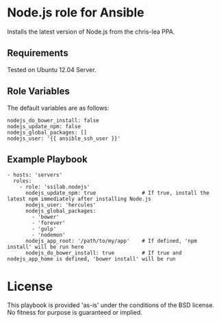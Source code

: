 # Node.js role for Ansible

Installs the latest version of Node.js from the chris-lea PPA.

## Requirements

Tested on Ubuntu 12.04 Server.

## Role Variables

The default variables are as follows:

    nodejs_do_bower_install: false
    nodejs_update_npm: false
    nodejs_global_packages: []
    nodejs_user: '{{ ansible_ssh_user }}'

## Example Playbook

    - hosts: 'servers'
      roles:
        - role: 'ssilab.nodejs'
          nodejs_update_npm: true               # If true, install the latest npm immediately after installing Node.js
          nodejs_user: 'hercules'
          nodejs_global_packages:
          	- 'bower'
          	- 'forever'
          	- 'gulp'
          	- 'nodemon'
          nodejs_app_root: '/path/to/my/app'    # If defined, 'npm install' will be run here
          nodejs_do_bower_install: true         # If true and nodejs_app_home is defined, 'bower install' will be run

# License

This playbook is provided 'as-is' under the conditions of the BSD license. No fitness for purpose is guaranteed or implied.
